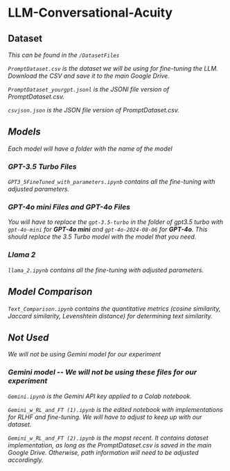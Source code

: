 # LLM-Conversational-Acuity

## Dataset
 <i> This can be found in the ```/DatasetFiles``` <i>
 
```PromptDataset.csv``` is the dataset we will be using for fine-tuning the LLM. Download the CSV and save it to the main Google Drive.

```PromptDataset_yourgpt.jsonl``` is the JSONl file version of PromptDataset.csv.

```csvjson.json``` is the JSON file version of PromptDataset.csv.

## Models
 <i> Each model will have a folder with the name of the model <i>
 
### GPT-3.5 Turbo Files
```GPT3_5FineTuned_with_parameters.ipynb``` contains all the fine-tuning with adjusted parameters.

### GPT-4o mini Files and GPT-4o Files
You will have to replace the ```gpt-3.5-turbo``` in the folder of gpt3.5 turbo with ```gpt-4o-mini``` for **GPT-4o mini** and ```gpt-4o-2024-08-06``` for **GPT-4o**. This should replace the 3.5 Turbo model with the model that you need.

### Llama 2
```llama_2.ipynb``` contains all the fine-tuning with adjusted parameters. 

## Model Comparison
```Text_Comparison.ipynb``` contains the quantitative metrics (cosine similarity, Jaccard similarity, Levenshtein distance) for determining text similarity.

## Not Used 
 <i> We will not be using Gemini model for our experiment <i>
 
### Gemini model -- We will not be using these files for our experiment
```Gemini.ipynb``` is the Gemini API key applied to a Colab notebook.

```Gemini_w_RL_and_FT (1).ipynb``` is the edited notebook with implementations for RLHF and fine-tuning. We will have to adjust to keep up with our dataset.

```Gemini_w_RL_and_FT (2).ipynb``` is the mopst recent. It contains dataset implementation, as long as the PromptDataset.csv is saved in the main Google Drive. Otherwise, path information will need to be adjusted accordingly.
